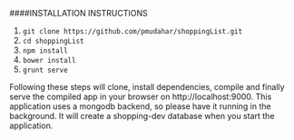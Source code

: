####INSTALLATION INSTRUCTIONS

1.  ```git clone https://github.com/pmudahar/shoppingList.git```
2. ```cd shoppingList```
3.  ```npm install```
4.  ```bower install```
5.  ```grunt serve```

Following these steps will clone, install dependencies, compile and finally serve the compiled app in your browser on http://localhost:9000.  This application uses a mongodb backend, so please have it running in the background.  It will create a shopping-dev database when you start the application.

